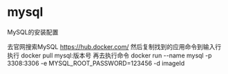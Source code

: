 # mysql

MySQL的安装配置

去官网搜索MySQL
<https://hub.docker.com/>
然后复制找到的应用命令到输入行执行
docker pull mysql:版本号
再去执行命令
docker run --name mysql -p 3308:3306 -e MYSQL_ROOT_PASSWORD=123456 -d imageId
